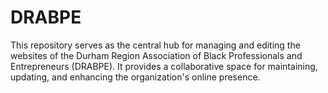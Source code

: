 # DRABPE
This repository serves as the central hub for managing and editing the websites of the Durham Region Association of Black Professionals and Entrepreneurs (DRABPE). It provides a collaborative space for maintaining, updating, and enhancing the organization's online presence.

